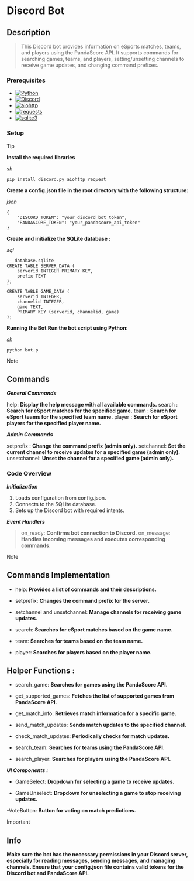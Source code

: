 # Discord Bot

## Description
> This Discord bot provides information on eSports matches, teams, and players using the PandaScore API. It supports commands for searching games, teams, and players, setting/unsetting channels to receive game updates, and changing command prefixes.

### Prerequisites


* [![Python][Python]][Python-url]
* [![Discord][Discord]][Discord-url]
* [![aiohttp][aiohttp]][aiohttp-url]
* [![requests][requests]][requests-url]
* [![sqlite3][sqlite3]][sqlite3-url]


### Setup
> [!TIP]
> **Install the required libraries**

_sh_
```
pip install discord.py aiohttp request
```

**Create a config.json file in the root directory with the following structure:**

_json_
```
{
    "DISCORD_TOKEN": "your_discord_bot_token",
    "PANDASCORE_TOKEN": "your_pandascore_api_token"
}
```
**Create and initialize the SQLite database :**

 _sql_ 
```
-- database.sqlite
CREATE TABLE SERVER_DATA (
    serverid INTEGER PRIMARY KEY,
    prefix TEXT
);
`
CREATE TABLE GAME_DATA (
    serverid INTEGER,
    channelid INTEGER,
    game TEXT,
    PRIMARY KEY (serverid, channelid, game)
);
```
**Running the Bot**
**Run the bot script using Python:**

_sh_
```
python bot.p
```
> [!NOTE]
>## Commands

**_General Commands_**

<prefix>help: **Display the help message with all available commands.**
<prefix>search <game name>: **Search for eSport matches for the specified game.**
<prefix>team <team name>: **Search for eSport teams for the specified team name.**
<prefix>player <player name>: **Search for eSport players for the specified player name.**


**_Admin Commands_**

<prefix>setprefix <new prefix>: **Change the command prefix (admin only).**
<prefix>setchannel: **Set the current channel to receive updates for a specified game (admin only).**
<prefix>unsetchannel: **Unset the channel for a specified game (admin only).**

### Code Overview

**_Initialization_**

1) Loads configuration from config.json.
2) Connects to the SQLite database.
3) Sets up the Discord bot with required intents.

**_Event Handlers_**

>on_ready: **Confirms bot connection to Discord.**
on_message: **Handles incoming messages and executes corresponding commands.**

> [!NOTE]
>## Commands Implementation

- help: 
**Provides a list of commands and their descriptions.**

- setprefix: 
**Changes the command prefix for the server.**

- setchannel and unsetchannel:
**Manage channels for receiving game updates.**

- search: 
**Searches for eSport matches based on the game name.**

- team: 
**Searches for teams based on the team name.**

- player: 
**Searches for players based on the player name.**


## Helper Functions :

- search_game: 
**Searches for games using the PandaScore API.**

- get_supported_games: 
**Fetches the list of supported games from PandaScore API.**

- get_match_info: 
**Retrieves match information for a specific game.**

- send_match_updates: 
**Sends match updates to the specified channel.**

- check_match_updates: 
**Periodically checks for match updates.**

- search_team: 
**Searches for teams using the PandaScore API.**

- search_player: 
**Searches for players using the PandaScore API.**

**_UI Components :_**

- GameSelect: 
**Dropdown for selecting a game to receive updates.**

- GameUnselect: 
**Dropdown for unselecting a game to stop receiving updates.**

-VoteButton: 
**Button for voting on match predictions.**

> [!IMPORTANT]
> ## Info

**Make sure the bot has the necessary permissions in your Discord server, especially for reading messages, sending messages, and managing channels.
Ensure that your config.json file contains valid tokens for the Discord bot and PandaScore API.**



[Python]: https://img.shields.io/badge/Python-grey?style=for-the-badge&logo=python&logoColor=blue
[Python-url]: https://www.python.org/

[Discord]: https://img.shields.io/badge/Discord-black?style=for-the-badge&logo=discord&logoColor=lightgrey
[Discord-url]: https://discord.com/

[aiohttp]: https://img.shields.io/badge/aiohttp-blue?style=for-the-badge&logo=aiohttp&logoColor=white
[aiohttp-url]: https://docs.aiohttp.org/en/stable/


[requests]: https://img.shields.io/badge/Requests-skyblue?style=for-the-badge&logo=python&logoColor=yellow
[requests-url]: https://pypi.org/project/requests/

[sqlite3]: https://img.shields.io/badge/SQLite-purple?style=for-the-badge&logo=sqlite&logoColor=blue
[sqlite3-url]: https://www.sqlite.org/index.html